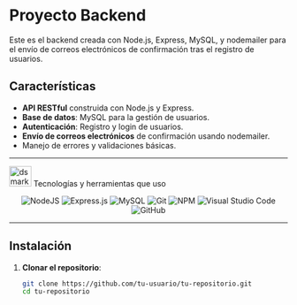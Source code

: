 # Proyecto Backend

Este es el backend creada con Node.js, Express, MySQL, y nodemailer para el envío de correos electrónicos de confirmación tras el registro de usuarios.


## Características

- **API RESTful** construida con Node.js y Express.
- **Base de datos**: MySQL para la gestión de usuarios.
- **Autenticación**: Registro y login de usuarios.
- **Envío de correos electrónicos** de confirmación usando nodemailer.
- Manejo de errores y validaciones básicas.

---

</div>

<img alt="dsmark" height="37px" width="40px" src="https://c.tenor.com/P7zWdgA3E2EAAAAi/spunchbob-the-g.gif"></img> Tecnologías y herramientas que uso

<div align="center">

![NodeJS](https://img.shields.io/badge/node.js-%2343853D.svg?style=for-the-badge&logo=node.js&logoColor=white) 
![Express.js](https://img.shields.io/badge/express.js-%23404d59.svg?style=for-the-badge&logo=express&logoColor=%2361DAFB) 
![MySQL](https://img.shields.io/badge/mysql-%2300f.svg?style=for-the-badge&logo=mysql&logoColor=white) 
![Git](https://img.shields.io/badge/git-%23F05033.svg?style=for-the-badge&logo=git&logoColor=white) 
![NPM](https://img.shields.io/badge/NPM-%23000000.svg?style=for-the-badge&logo=npm&logoColor=white) 
![Visual Studio Code](https://img.shields.io/badge/VisualStudioCode-0078d7.svg?style=for-the-badge&logo=visual-studio-code&logoColor=white) 
![GitHub](https://img.shields.io/badge/github-%23121011.svg?style=for-the-badge&logo=github&logoColor=white)

</div>

---
## Instalación

1. **Clonar el repositorio**:

   ```bash
   git clone https://github.com/tu-usuario/tu-repositorio.git
   cd tu-repositorio
